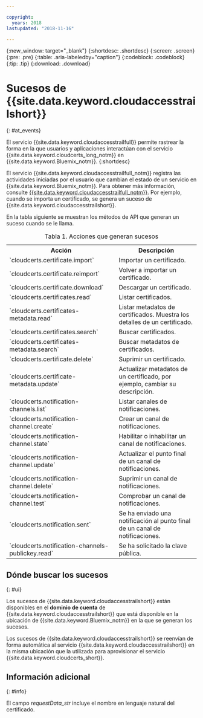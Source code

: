 ```yaml
---

copyright:
  years: 2018
lastupdated: "2018-11-16"

---
```


{:new_window: target="_blank"}
{:shortdesc: .shortdesc}
{:screen: .screen}
{:pre: .pre}
{:table: .aria-labeledby="caption"}
{:codeblock: .codeblock}
{:tip: .tip}
{:download: .download}

# Sucesos de {{site.data.keyword.cloudaccesstrailshort}}  
{: #at_events}

El servicio {{site.data.keyword.cloudaccesstrailfull}} permite rastrear la forma en la que usuarios y aplicaciones interactúan con el servicio {{site.data.keyword.cloudcerts_long_notm}} en {{site.data.keyword.Bluemix_notm}}.
{:shortdesc}

El servicio {{site.data.keyword.cloudaccesstrailfull_notm}} registra las actividades iniciadas por el usuario que cambian el estado de un servicio en {{site.data.keyword.Bluemix_notm}}. Para obtener más información, consulte [{{site.data.keyword.cloudaccesstrailfull_notm}}](/docs/services/cloud-activity-tracker/index.html#getting-started-with-cla). Por ejemplo, cuando se importa un certificado, se genera un suceso de {{site.data.keyword.cloudaccesstrailshort}}.

En la tabla siguiente se muestran los métodos de API que generan un suceso cuando se le llama.

<table>
  <caption>Tabla 1. Acciones que generan sucesos</caption>
  <tr>
    <th>Acción</th>
	  <th>Descripción</th>
  </tr>
  <tr>
    <td>`cloudcerts.certificate.import`</td>
	  <td>Importar un certificado.</td>
  </tr>
  <tr>
    <td>`cloudcerts.certificate.reimport`</td>
	  <td>Volver a importar un certificado.</td>
  </tr>
  <tr>
    <td>`cloudcerts.certificate.download`</td>
	  <td>Descargar un certificado.</td>
  </tr>
  <tr>
    <td>`cloudcerts.certificates.read`</td>
	  <td>Listar certificados.</td>
  </tr>
  <tr>
    <td>`cloudcerts.certificates-metadata.read`</td>
	  <td>Listar metadatos de certificados. Muestra los detalles de un certificado.</td>
  </tr>
  <tr>
    <td>`cloudcerts.certificates.search`</td>
	  <td>Buscar certificados.</td>
  </tr>
  <tr>
    <td>`cloudcerts.certificates-metadata.search`</td>
	  <td>Buscar metadatos de certificados.</td>
  </tr>
  <tr>
    <td>`cloudcerts.certificate.delete`</td>
	  <td>Suprimir un certificado.</td>
  </tr>
  <tr>
    <td>`cloudcerts.certificate-metadata.update`</td>
	  <td>Actualizar metadatos de un certificado, por ejemplo, cambiar su descripción.</td>
  </tr>
  <tr>
    <td>`cloudcerts.notification-channels.list`</td>
	  <td>Listar canales de notificaciones.</td>
  </tr>
  <tr>
    <td>`cloudcerts.notification-channel.create`</td>
	  <td>Crear un canal de notificaciones.</td>
  </tr>
  <tr>
    <td>`cloudcerts.notification-channel.state`</td>
	  <td>Habilitar o inhabilitar un canal de notificaciones.</td>
  </tr>
  <tr>
    <td>`cloudcerts.notification-channel.update`</td>
	  <td>Actualizar el punto final de un canal de notificaciones.</td>
  </tr>
  <tr>
    <td>`cloudcerts.notification-channel.delete`</td>
	  <td>Suprimir un canal de notificaciones.</td>
  </tr>
  <tr>
    <td>`cloudcerts.notification-channel.test`</td>
	  <td>Comprobar un canal de notificaciones.</td>
  </tr>
  <tr>
    <td>`cloudcerts.notification.sent`</td>
	  <td>Se ha enviado una notificación al punto final de un canal de notificaciones.</td>
  </tr>
  <tr>
    <td>`cloudcerts.notification-channels-publickey.read`</td>
	  <td>Se ha solicitado la clave pública.</td>
  </tr>
</table>

## Dónde buscar los sucesos
{: #ui}

Los sucesos de {{site.data.keyword.cloudaccesstrailshort}} están disponibles en el **dominio de cuenta** de {{site.data.keyword.cloudaccesstrailshort}} que está disponible en la ubicación de {{site.data.keyword.Bluemix_notm}} en la que se generan los sucesos.

Los sucesos de {{site.data.keyword.cloudaccesstrailshort}} se reenvían de forma automática al servicio {{site.data.keyword.cloudaccesstrailshort}} en la misma ubicación que la utilizada para aprovisionar el servicio {{site.data.keyword.cloudcerts_short}}.

## Información adicional
{: #info}

El campo *requestData_str* incluye el nombre en lenguaje natural del certificado.
